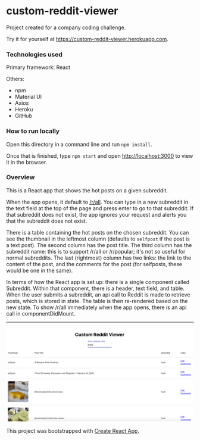 # custom-reddit-viewer

Project created for a company coding challenge.

Try it for yourself at https://custom-reddit-viewer.herokuapp.com.

### Technologies used

Primary framework: React

Others:

* npm
* Material UI
* Axios
* Heroku
* GitHub

### How to run locally

Open this directory in a command line and run `npm install`.

Once that is finished, type `npm start` and open [http://localhost:3000](http://localhost:3000) to view it in the browser. 

### Overview 

This is a React app that shows the hot posts on a given subreddit.

When the app opens, it default to [/r/all](https://reddit.com/r/all). You can type in a new subreddit in the text field at the top of the page and press enter to go to that subreddit. If that subreddit does not exist, the app ignores your request and alerts you that the subreddit does not exist.

There is a table containing the hot posts on the chosen subreddit. You can see the thumbnail in the leftmost column (defaults to `selfpost` if the post is a text post). The second column has the post title. The third column has the subreddit name: this is to support /r/all or /r/popular; it's not so useful for normal subreddits. The last (rightmost) column has two links: the link to the content of the post, and the comments for the post (for selfposts, these would be one in the same).

In terms of how the React app is set up: there is a single component called Subreddit. Within that component, there is a header, text field, and table. When the user submits a subreddit, an api call to Reddit is made to retrieve posts, which is stored in state. The table is then re-rendered based on the new state. To show /r/all immediately when the app opens, there is an api call in componentDidMount.

---

<img src="./food.png">

This project was bootstrapped with [Create React App](https://github.com/facebook/create-react-app).


<!-- 
## Available Scripts

In the project directory, you can run:

### `npm start`

Runs the app in the development mode.<br />
Open [http://localhost:3000](http://localhost:3000) to view it in the browser.

The page will reload if you make edits.<br />
You will also see any lint errors in the console.

### `npm test`

Launches the test runner in the interactive watch mode.<br />
See the section about [running tests](https://facebook.github.io/create-react-app/docs/running-tests) for more information.

### `npm run build`

Builds the app for production to the `build` folder.<br />
It correctly bundles React in production mode and optimizes the build for the best performance.

The build is minified and the filenames include the hashes.<br />
Your app is ready to be deployed!

See the section about [deployment](https://facebook.github.io/create-react-app/docs/deployment) for more information.

### `npm run eject`

**Note: this is a one-way operation. Once you `eject`, you can’t go back!**

If you aren’t satisfied with the build tool and configuration choices, you can `eject` at any time. This command will remove the single build dependency from your project.

Instead, it will copy all the configuration files and the transitive dependencies (webpack, Babel, ESLint, etc) right into your project so you have full control over them. All of the commands except `eject` will still work, but they will point to the copied scripts so you can tweak them. At this point you’re on your own.

You don’t have to ever use `eject`. The curated feature set is suitable for small and middle deployments, and you shouldn’t feel obligated to use this feature. However we understand that this tool wouldn’t be useful if you couldn’t customize it when you are ready for it.

## Learn More

You can learn more in the [Create React App documentation](https://facebook.github.io/create-react-app/docs/getting-started).

To learn React, check out the [React documentation](https://reactjs.org/).

### Code Splitting

This section has moved here: https://facebook.github.io/create-react-app/docs/code-splitting

### Analyzing the Bundle Size

This section has moved here: https://facebook.github.io/create-react-app/docs/analyzing-the-bundle-size

### Making a Progressive Web App

This section has moved here: https://facebook.github.io/create-react-app/docs/making-a-progressive-web-app

### Advanced Configuration

This section has moved here: https://facebook.github.io/create-react-app/docs/advanced-configuration

### Deployment

This section has moved here: https://facebook.github.io/create-react-app/docs/deployment

### `npm run build` fails to minify

This section has moved here: https://facebook.github.io/create-react-app/docs/troubleshooting#npm-run-build-fails-to-minify
!-->

